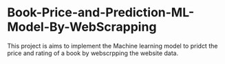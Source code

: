 # Book-Price-and-Prediction-ML-Model-By-WebScrapping

This project is aims to implement the Machine learning model to pridct the price and rating of a book by webscrpping the website data. 

